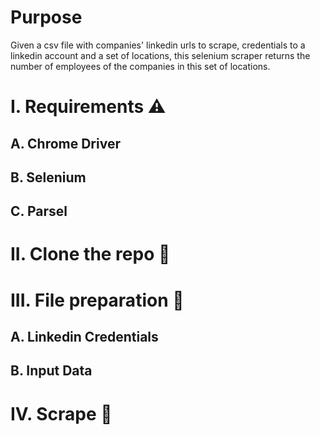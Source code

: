 # Purpose
Given a csv file with companies' linkedin urls to scrape, credentials to a linkedin account and a set of locations, this selenium scraper returns the number of employees of the companies in this set of locations.

# I. Requirements ⚠️
## A. Chrome Driver
## B. Selenium
## C. Parsel

# II. Clone the repo 👬

# III. File preparation 📑
## A. Linkedin Credentials
## B. Input Data

# IV. Scrape 🚀

